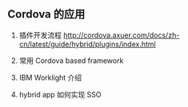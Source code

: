 ## Cordova 的应用

1. 插件开发流程
http://cordova.axuer.com/docs/zh-cn/latest/guide/hybrid/plugins/index.html

2. 常用 Cordova based framework

3. IBM Worklight 介绍

4. hybrid app 如何实现 SSO